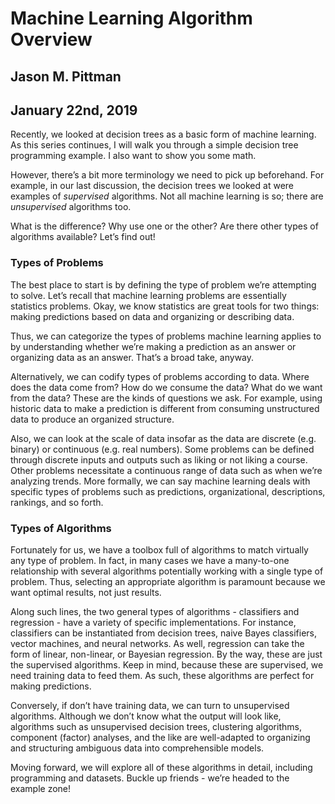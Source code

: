 # Machine Learning Algorithm Overview
## Jason M. Pittman
## January 22nd, 2019

Recently, we looked at decision trees as a basic form of machine learning. As this series continues, I will walk you through a simple decision tree programming example. I also want to show you some math.

However, there’s a bit more terminology we need to pick up beforehand. For example, in our last discussion, the decision trees we looked at were examples of <em>supervised</em> algorithms. Not all machine learning is so; there are <em>unsupervised</em> algorithms too.

What is the difference? Why use one or the other? Are there other types of algorithms available? Let’s find out!

### Types of Problems

The best place to start is by defining the type of problem we’re attempting to solve. Let’s recall that machine learning problems are essentially statistics problems. Okay, we know statistics are great tools for two things: making predictions based on data and organizing or describing data. 

Thus, we can categorize the types of problems machine learning applies to by understanding whether we’re making a prediction as an answer or organizing data as an answer. That’s a broad take, anyway.

Alternatively, we can codify types of problems according to data. Where does the data come from? How do we consume the data? What do we want from the data? These are the kinds of questions we ask. For example, using historic data to make a prediction is different from consuming unstructured data to produce an organized structure.

Also, we can look at the scale of data insofar as  the data are discrete (e.g. binary) or continuous (e.g. real numbers). Some problems can be defined through discrete inputs and outputs such as liking or not liking a course. Other problems necessitate a continuous range of data such as when we’re analyzing trends. More formally, we can say machine learning deals with specific types of problems such as predictions, organizational, descriptions, rankings, and so forth.

### Types of Algorithms

Fortunately for us, we have a toolbox full of algorithms to match  virtually any type of problem. In fact, in many cases we have a many-to-one relationship with several algorithms potentially working with a single type of problem. Thus, selecting an appropriate algorithm  is paramount because we want optimal results, not just results.

Along such lines, the two general types of algorithms - classifiers and regression - have a variety of specific  implementations. For instance, classifiers can be instantiated from decision trees, naive Bayes classifiers, vector machines, and neural  networks. As well, regression can take the form of linear, non-linear, or Bayesian regression. By the way, these are just the supervised  algorithms. Keep in mind, because these are supervised, we need training  data to feed them. As such, these algorithms are perfect for making  predictions.

Conversely, if don’t have training data, we can  turn to unsupervised algorithms. Although we don’t know what the output will look like, algorithms such as unsupervised decision trees, clustering algorithms, component (factor) analyses, and the like are well-adapted to organizing and structuring ambiguous data into comprehensible models.

Moving forward, we will explore all of these algorithms in detail, including programming and datasets. Buckle up friends - we’re headed to the example zone!
